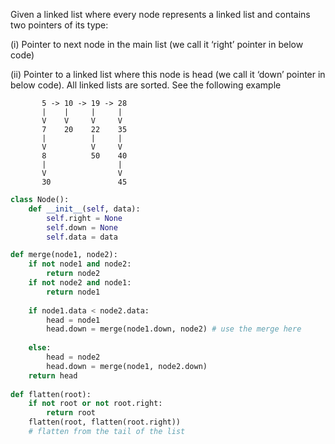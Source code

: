 Given a linked list where every node represents a linked list and contains two pointers of its type: 

(i) Pointer to next node in the main list (we call it ‘right’ pointer in below code) 

(ii) Pointer to a linked list where this node is head (we call it ‘down’ pointer in below code). 
All linked lists are sorted. See the following example

``` 
       5 -> 10 -> 19 -> 28
       |    |     |     |
       V    V     V     V
       7    20    22    35
       |          |     |
       V          V     V
       8          50    40
       |                |
       V                V
       30               45
```

```python
class Node():
    def __init__(self, data):                
        self.right = None                    
        self.down = None                            
        self.data = data

def merge(node1, node2):
    if not node1 and node2:
        return node2
    if not node2 and node1:
        return node1
    
    if node1.data < node2.data:
        head = node1
        head.down = merge(node1.down, node2) # use the merge here
    
    else:
        head = node2
        head.down = merge(node1, node2.down)
    return head
    
def flatten(root):    
    if not root or not root.right:
        return root
    flatten(root, flatten(root.right))
    # flatten from the tail of the list 


```
